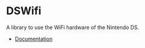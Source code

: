 # DSWifi

A library to use the WiFi hardware of the Nintendo DS.

- [Documentation](https://blocksds.skylyrac.net/docs/dswifi/index.html)
